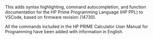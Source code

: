 This adds syntax highlighting, command autocompletion, and function documentation for the HP Prime Programming Language (HP PPL) to VSCode, based on firmware revision (14730).

All the commands included in the HP PRIME Calculator User Manual for Programming have been added with information in English.
